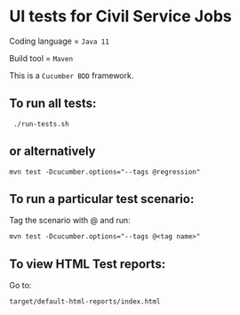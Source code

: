 # UI tests for Civil Service Jobs
Coding language = `Java 11`

Build tool = `Maven`

This is a `Cucumber BDD` framework.

## To run all tests:
` ./run-tests.sh`

## or alternatively

`mvn test -Dcucumber.options="--tags @regression"`

## To run a particular test scenario:
Tag the scenario with @<tag name> and run:

`mvn test -Dcucumber.options="--tags @<tag name>"`

## To view HTML Test reports:
Go to:

`target/default-html-reports/index.html`